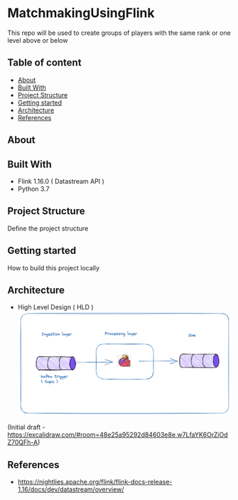 # MatchmakingUsingFlink
This repo will be used to create groups of players with the same rank or one level above or below 

## Table of content

  + [About](#about)
  + [Built With](#built-with)
  + [Project Structure](#project-structure)
  + [Getting started](#getting-started)
  + [Architecture](#architecture)
  + [References](#references)

## About

## Built With

* Flink 1.16.0 ( Datastream API )
* Python 3.7

## Project Structure

Define the project structure

## Getting started

How to build this project locally

## Architecture

- High Level Design ( HLD )
![HLD](Docs/matchmakingflink.png)

(Initial draft - https://excalidraw.com/#room=48e25a95292d84603e8e,w7LfaYK6OrZiOdZ70QFh-A)

## References

- https://nightlies.apache.org/flink/flink-docs-release-1.16/docs/dev/datastream/overview/
